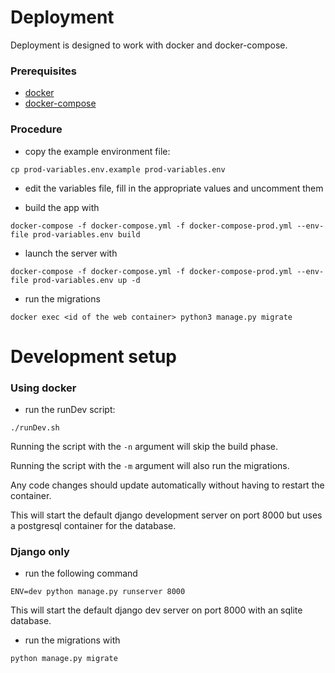 # Deployment

Deployment is designed to work with docker and docker-compose.

### Prerequisites

- [docker][docker]
- [docker-compose][dc]


[docker]: https://www.docker.com/
[dc]: https://docs.docker.com/compose/

### Procedure

- copy the example environment file:
 ```
 cp prod-variables.env.example prod-variables.env
```

- edit the variables file, fill in the appropriate values and uncomment them

- build the app with

```shell script
docker-compose -f docker-compose.yml -f docker-compose-prod.yml --env-file prod-variables.env build
```
- launch the server with

```shell script
docker-compose -f docker-compose.yml -f docker-compose-prod.yml --env-file prod-variables.env up -d
```

- run the migrations

```shell script
docker exec <id of the web container> python3 manage.py migrate
```


# Development setup

### Using docker

- run the runDev script:

```shell script
./runDev.sh
```

Running the script with the `-n` argument will skip the build phase.

Running the script with the `-m` argument will also run the migrations.

Any code changes should update automatically without having to restart the container.

This will start the default django development server on port 8000 
but uses a postgresql container for the database.


### Django only

- run the following command
```shell script
ENV=dev python manage.py runserver 8000
```

This will start the default django dev server on port 8000 with an sqlite database. 

- run the migrations with
```shell script
python manage.py migrate
```
